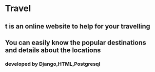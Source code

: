 # Travel
## t is an online website to help for your travelling
## You can easily know the popular destinations and details about the locations
### developed by Django,HTML,Postgresql
